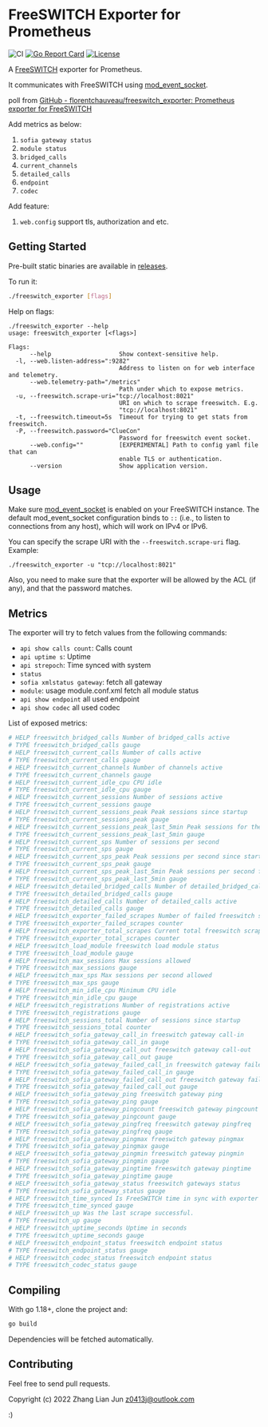 # FreeSWITCH Exporter for Prometheus

![CI](https://github.com/florentchauveau/freeswitch_exporter/actions/workflows/build.yml/badge.svg)
[![Go Report Card](https://goreportcard.com/badge/github.com/mroject/freeswitch_exporter)](https://goreportcard.com/report/github.com/mroject/freeswitch_exporter)
[![License](https://img.shields.io/badge/License-MIT-blue.svg)](https://github.com/mroject/freeswitch_exporter/LICENSE)

A [FreeSWITCH](https://freeswitch.org/confluence/display/FREESWITCH/FreeSWITCH+Explained) exporter for Prometheus.

It communicates with FreeSWITCH using [mod_event_socket](https://freeswitch.org/confluence/display/FREESWITCH/mod_event_socket).



poll from [GitHub - florentchauveau/freeswitch_exporter: Prometheus exporter for FreeSWITCH](https://github.com/florentchauveau/freeswitch_exporter) 

Add metrics as below:

1. `sofia gateway status`
2. `module status`
3. `bridged_calls`
4. `current_channels`
5. `detailed_calls`
6. `endpoint`
7. `codec`

Add feature:

1. `web.config` support tls, authorization and etc. 

## Getting Started

Pre-built static binaries are available in [releases](https://github.com/mroject/freeswitch_exporter/releases).



To run it:
```bash
./freeswitch_exporter [flags]
```

Help on flags:
```
./freeswitch_exporter --help
usage: freeswitch_exporter [<flags>]

Flags:
      --help                   Show context-sensitive help.
  -l, --web.listen-address=":9282"
                               Address to listen on for web interface and telemetry.
      --web.telemetry-path="/metrics"
                               Path under which to expose metrics.
  -u, --freeswitch.scrape-uri="tcp://localhost:8021"
                               URI on which to scrape freeswitch. E.g.
                               "tcp://localhost:8021"
  -t, --freeswitch.timeout=5s  Timeout for trying to get stats from freeswitch.
  -P, --freeswitch.password="ClueCon"
                               Password for freeswitch event socket.
      --web.config=""          [EXPERIMENTAL] Path to config yaml file that can
                               enable TLS or authentication.
      --version                Show application version.
```

## Usage

Make sure [mod_event_socket](https://freeswitch.org/confluence/display/FREESWITCH/mod_event_socket) is enabled on your FreeSWITCH instance. The default mod_event_socket configuration binds to `::` (i.e., to listen to connections from any host), which will work on IPv4 or IPv6. 

You can specify the scrape URI with the `--freeswitch.scrape-uri` flag. Example:

```
./freeswitch_exporter -u "tcp://localhost:8021"
```

Also, you need to make sure that the exporter will be allowed by the ACL (if any), and that the password matches.

## Metrics

The exporter will try to fetch values from the following commands:

- `api show calls count`: Calls count
- `api uptime s`: Uptime
- `api strepoch`: Time synced with system
- `status`
- `sofia xmlstatus gateway`: fetch all gateway
- `module`: usage module.conf.xml fetch all module status
- `api show endpoint` all used endpoint
- `api show codec` all used codec

List of exposed metrics:

```bash
# HELP freeswitch_bridged_calls Number of bridged_calls active
# TYPE freeswitch_bridged_calls gauge
# HELP freeswitch_current_calls Number of calls active
# TYPE freeswitch_current_calls gauge
# HELP freeswitch_current_channels Number of channels active
# TYPE freeswitch_current_channels gauge
# HELP freeswitch_current_idle_cpu CPU idle
# TYPE freeswitch_current_idle_cpu gauge
# HELP freeswitch_current_sessions Number of sessions active
# TYPE freeswitch_current_sessions gauge
# HELP freeswitch_current_sessions_peak Peak sessions since startup
# TYPE freeswitch_current_sessions_peak gauge
# HELP freeswitch_current_sessions_peak_last_5min Peak sessions for the last 5 minutes
# TYPE freeswitch_current_sessions_peak_last_5min gauge
# HELP freeswitch_current_sps Number of sessions per second
# TYPE freeswitch_current_sps gauge
# HELP freeswitch_current_sps_peak Peak sessions per second since startup
# TYPE freeswitch_current_sps_peak gauge
# HELP freeswitch_current_sps_peak_last_5min Peak sessions per second for the last 5 minutes
# TYPE freeswitch_current_sps_peak_last_5min gauge
# HELP freeswitch_detailed_bridged_calls Number of detailed_bridged_calls active
# TYPE freeswitch_detailed_bridged_calls gauge
# HELP freeswitch_detailed_calls Number of detailed_calls active
# TYPE freeswitch_detailed_calls gauge
# HELP freeswitch_exporter_failed_scrapes Number of failed freeswitch scrapes.
# TYPE freeswitch_exporter_failed_scrapes counter
# HELP freeswitch_exporter_total_scrapes Current total freeswitch scrapes.
# TYPE freeswitch_exporter_total_scrapes counter
# HELP freeswitch_load_module freeswitch load module status
# TYPE freeswitch_load_module gauge
# HELP freeswitch_max_sessions Max sessions allowed
# TYPE freeswitch_max_sessions gauge
# HELP freeswitch_max_sps Max sessions per second allowed
# TYPE freeswitch_max_sps gauge
# HELP freeswitch_min_idle_cpu Minimum CPU idle
# TYPE freeswitch_min_idle_cpu gauge
# HELP freeswitch_registrations Number of registrations active
# TYPE freeswitch_registrations gauge
# HELP freeswitch_sessions_total Number of sessions since startup
# TYPE freeswitch_sessions_total counter
# HELP freeswitch_sofia_gateway_call_in freeswitch gateway call-in
# TYPE freeswitch_sofia_gateway_call_in gauge
# HELP freeswitch_sofia_gateway_call_out freeswitch gateway call-out
# TYPE freeswitch_sofia_gateway_call_out gauge
# HELP freeswitch_sofia_gateway_failed_call_in freeswitch gateway failed-call-in
# TYPE freeswitch_sofia_gateway_failed_call_in gauge
# HELP freeswitch_sofia_gateway_failed_call_out freeswitch gateway failed-call-out
# TYPE freeswitch_sofia_gateway_failed_call_out gauge
# HELP freeswitch_sofia_gateway_ping freeswitch gateway ping
# TYPE freeswitch_sofia_gateway_ping gauge
# HELP freeswitch_sofia_gateway_pingcount freeswitch gateway pingcount
# TYPE freeswitch_sofia_gateway_pingcount gauge
# HELP freeswitch_sofia_gateway_pingfreq freeswitch gateway pingfreq
# TYPE freeswitch_sofia_gateway_pingfreq gauge
# HELP freeswitch_sofia_gateway_pingmax freeswitch gateway pingmax
# TYPE freeswitch_sofia_gateway_pingmax gauge
# HELP freeswitch_sofia_gateway_pingmin freeswitch gateway pingmin
# TYPE freeswitch_sofia_gateway_pingmin gauge
# HELP freeswitch_sofia_gateway_pingtime freeswitch gateway pingtime
# TYPE freeswitch_sofia_gateway_pingtime gauge
# HELP freeswitch_sofia_gateway_status freeswitch gateways status
# TYPE freeswitch_sofia_gateway_status gauge
# HELP freeswitch_time_synced Is FreeSWITCH time in sync with exporter host time
# TYPE freeswitch_time_synced gauge
# HELP freeswitch_up Was the last scrape successful.
# TYPE freeswitch_up gauge
# HELP freeswitch_uptime_seconds Uptime in seconds
# TYPE freeswitch_uptime_seconds gauge
# HELP freeswitch_endpoint_status freeswitch endpoint status
# TYPE freeswitch_endpoint_status gauge
# HELP freeswitch_codec_status freeswitch endpoint status
# TYPE freeswitch_codec_status gauge
```

## Compiling

With go 1.18+, clone the project and:

```bash
go build
```

Dependencies will be fetched automatically.

## Contributing

Feel free to send pull requests.

Copyright (c) 2022 Zhang Lian Jun <z0413j@outlook.com>

:)
